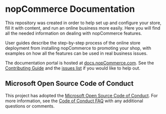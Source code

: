 # nopCommerce Documentation

This repository was created in order to help set up and configure your store, fill it with content, and run an online business more easily. Here you will find all the needed information on dealing with nopCommerce features.

User guides describe the step-by-step process of the online store deployment from installing nopCommerce to promoting your shop, with examples on how all the features can be used in real business issues.

The documentation portal is hosted at [docs.nopCommerce.com](https://docs.nopCommerce.com). See the [Contributing Guide](CONTRIBUTING.md) and the [issues list](https://github.com/nopSolutions/nopCommerce-Docs/issues) if you would like to help out.

## Microsoft Open Source Code of Conduct

This project has adopted the [Microsoft Open Source Code of Conduct](https://opensource.microsoft.com/codeofconduct/).
For more information, see the [Code of Conduct FAQ](https://opensource.microsoft.com/codeofconduct/faq/) with any additional questions or comments.

